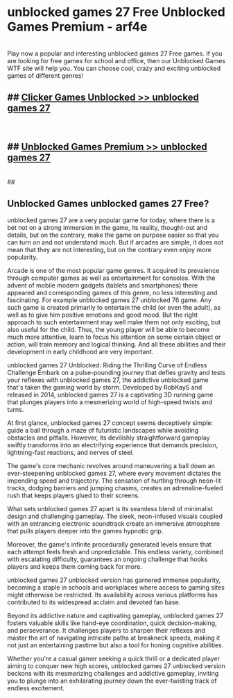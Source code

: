 # unblocked games 27 Free Unblocked Games Premium - arf4e <br>
<br>
Play now a popular and interesting unblocked games 27 Free games. If you are looking for free games for school and office, then our Unblocked Games WTF site will help you. You can choose cool, crazy and exciting unblocked games of different genres!


## ##  [Clicker Games Unblocked >> unblocked games 27](http://freeplayer.one?title=unblocked_games_27&ref=M1)
  <br>

##  ## [Unblocked Games Premium >> unblocked games 27](http://freeplayer.one?title=unblocked_games_27&ref=M1)
  <br>
  ##



## Unblocked Games unblocked games 27 Free?

unblocked games 27 are a very popular game for today, where there is a bet not on a strong immersion in the game, its reality, thought-out and details, but on the contrary, make the game on purpose easier so that you can turn on and not understand much. But if arcades are simple, it does not mean that they are not interesting, but on the contrary even enjoy more popularity.

Arcade is one of the most popular game genres. It acquired its prevalence through computer games as well as entertainment for consoles. With the advent of mobile modern gadgets (tablets and smartphones) there appeared and corresponding games of this genre, no less interesting and fascinating. For example unblocked games 27 unblocked 76 game. Any such game is created primarily to entertain the child (or even the adult), as well as to give him positive emotions and good mood. But the right approach to such entertainment may well make them not only exciting, but also useful for the child. Thus, the young player will be able to become much more attentive, learn to focus his attention on some certain object or action, will train memory and logical thinking. And all these abilities and their development in early childhood are very important.

unblocked games 27 Unblocked: Riding the Thrilling Curve of Endless Challenge
Embark on a pulse-pounding journey that defies gravity and tests your reflexes with unblocked games 27, the addictive unblocked game that's taken the gaming world by storm. Developed by RobKayS and released in 2014, unblocked games 27 is a captivating 3D running game that plunges players into a mesmerizing world of high-speed twists and turns.

At first glance, unblocked games 27 concept seems deceptively simple: guide a ball through a maze of futuristic landscapes while avoiding obstacles and pitfalls. However, its devilishly straightforward gameplay swiftly transforms into an electrifying experience that demands precision, lightning-fast reactions, and nerves of steel.

The game's core mechanic revolves around maneuvering a ball down an ever-steepening unblocked games 27, where every movement dictates the impending speed and trajectory. The sensation of hurtling through neon-lit tracks, dodging barriers and jumping chasms, creates an adrenaline-fueled rush that keeps players glued to their screens.

What sets unblocked games 27 apart is its seamless blend of minimalist design and challenging gameplay. The sleek, neon-infused visuals coupled with an entrancing electronic soundtrack create an immersive atmosphere that pulls players deeper into the games hypnotic grip.

Moreover, the game's infinite procedurally generated levels ensure that each attempt feels fresh and unpredictable. This endless variety, combined with escalating difficulty, guarantees an ongoing challenge that hooks players and keeps them coming back for more.

unblocked games 27 unblocked version has garnered immense popularity, becoming a staple in schools and workplaces where access to gaming sites might otherwise be restricted. Its availability across various platforms has contributed to its widespread acclaim and devoted fan base.

Beyond its addictive nature and captivating gameplay, unblocked games 27 fosters valuable skills like hand-eye coordination, quick decision-making, and perseverance. It challenges players to sharpen their reflexes and master the art of navigating intricate paths at breakneck speeds, making it not just an entertaining pastime but also a tool for honing cognitive abilities.

Whether you're a casual gamer seeking a quick thrill or a dedicated player aiming to conquer new high scores, unblocked games 27 unblocked version beckons with its mesmerizing challenges and addictive gameplay, inviting you to plunge into an exhilarating journey down the ever-twisting track of endless excitement.